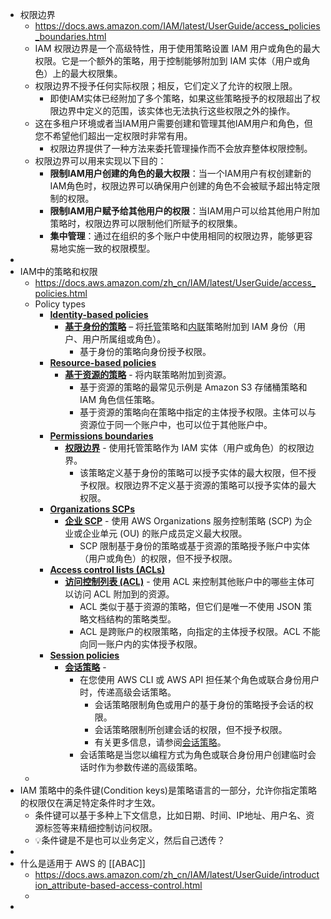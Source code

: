 - 权限边界
	- https://docs.aws.amazon.com/IAM/latest/UserGuide/access_policies_boundaries.html
	- IAM 权限边界是一个高级特性，用于使用策略设置 IAM 用户或角色的最大权限。它是一个额外的策略，用于控制能够附加到 IAM 实体（用户或角色）上的最大权限集。
	- 权限边界不授予任何实际权限；相反，它们定义了允许的权限上限。
		- 即使IAM实体已经附加了多个策略，如果这些策略授予的权限超出了权限边界中定义的范围，该实体也无法执行这些权限之外的操作。
	- 这在多租户环境或者当IAM用户需要创建和管理其他IAM用户和角色，但您不希望他们超出一定权限时非常有用。
		- 权限边界提供了一种方法来委托管理操作而不会放弃整体权限控制。
	- 权限边界可以用来实现以下目的：
		- **限制IAM用户创建的角色的最大权限**：当一个IAM用户有权创建新的IAM角色时，权限边界可以确保用户创建的角色不会被赋予超出特定限制的权限。
		- **限制IAM用户赋予给其他用户的权限**：当IAM用户可以给其他用户附加策略时，权限边界可以限制他们所赋予的权限集。
		- **集中管理**：通过在组织的多个账户中使用相同的权限边界，能够更容易地实施一致的权限模型。
-
- IAM中的策略和权限
	- https://docs.aws.amazon.com/zh_cn/IAM/latest/UserGuide/access_policies.html
	- Policy types
		- **[Identity-based policies](https://docs.aws.amazon.com/IAM/latest/UserGuide/access_policies.html#policies_id-based)**
			- **[基于身份的策略](https://docs.aws.amazon.com/zh_cn/IAM/latest/UserGuide/access_policies.html#policies_id-based)** – 将[托管](https://docs.aws.amazon.com/zh_cn/IAM/latest/UserGuide/access_policies.html#managedpolicy)策略和[内联](https://docs.aws.amazon.com/zh_cn/IAM/latest/UserGuide/access_policies.html#inline)策略附加到 IAM 身份（用户、用户所属组或角色）。
				- 基于身份的策略向身份授予权限。
		- **[Resource-based policies](https://docs.aws.amazon.com/IAM/latest/UserGuide/access_policies.html#policies_resource-based)**
			- **[基于资源的策略](https://docs.aws.amazon.com/zh_cn/IAM/latest/UserGuide/access_policies.html#policies_resource-based)** - 将内联策略附加到资源。
				- 基于资源的策略的最常见示例是 Amazon S3 存储桶策略和 IAM 角色信任策略。
				- 基于资源的策略向在策略中指定的主体授予权限。主体可以与资源位于同一个账户中，也可以位于其他账户中。
		- **[Permissions boundaries](https://docs.aws.amazon.com/IAM/latest/UserGuide/access_policies.html#policies_bound)**
			- **[权限边界](https://docs.aws.amazon.com/zh_cn/IAM/latest/UserGuide/access_policies.html#policies_bound)** - 使用托管策略作为 IAM 实体（用户或角色）的权限边界。
				- 该策略定义基于身份的策略可以授予实体的最大权限，但不授予权限。权限边界不定义基于资源的策略可以授予实体的最大权限。
		- **[Organizations SCPs](https://docs.aws.amazon.com/IAM/latest/UserGuide/access_policies.html#policies_scp)**
			- **[企业 SCP](https://docs.aws.amazon.com/zh_cn/IAM/latest/UserGuide/access_policies.html#policies_scp)** - 使用 AWS Organizations 服务控制策略 (SCP) 为企业或企业单元 (OU) 的账户成员定义最大权限。
				- SCP 限制基于身份的策略或基于资源的策略授予账户中实体（用户或角色）的权限，但不授予权限。
		- **[Access control lists (ACLs)](https://docs.aws.amazon.com/IAM/latest/UserGuide/access_policies.html#policies_acl)**
			- **[访问控制列表 (ACL)](https://docs.aws.amazon.com/zh_cn/IAM/latest/UserGuide/access_policies.html#policies_acl)** - 使用 ACL 来控制其他账户中的哪些主体可以访问 ACL 附加到的资源。
				- ACL 类似于基于资源的策略，但它们是唯一不使用 JSON 策略文档结构的策略类型。
				- ACL 是跨账户的权限策略，向指定的主体授予权限。ACL 不能向同一账户内的实体授予权限。
		- **[Session policies](https://docs.aws.amazon.com/IAM/latest/UserGuide/access_policies.html#policies_session)**
			- **[会话策略](https://docs.aws.amazon.com/zh_cn/IAM/latest/UserGuide/access_policies.html#policies_session)** -
				- 在您使用 AWS CLI 或 AWS API 担任某个角色或联合身份用户时，传递高级会话策略。
					- 会话策略限制角色或用户的基于身份的策略授予会话的权限。
					- 会话策略限制所创建会话的权限，但不授予权限。
					- 有关更多信息，请参阅[会话策略](https://docs.aws.amazon.com/IAM/latest/UserGuide/access_policies.html#policies_session)。
				- 会话策略是当您以编程方式为角色或联合身份用户创建临时会话时作为参数传递的高级策略。
	-
- IAM 策略中的条件键(Condition keys)是策略语言的一部分，允许你指定策略的权限仅在满足特定条件时才生效。
	- 条件键可以基于多种上下文信息，比如日期、时间、IP地址、用户名、资源标签等来精细控制访问权限。
	- 💡条件键是不是也可以业务定义，然后自己透传？
-
- 什么是适用于 AWS 的 [[ABAC]]
	- https://docs.aws.amazon.com/zh_cn/IAM/latest/UserGuide/introduction_attribute-based-access-control.html
	-
-
